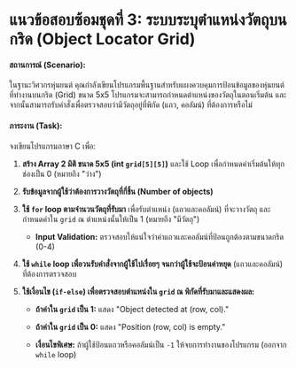 # **แนวข้อสอบซ้อมชุดที่ 3: ระบบระบุตำแหน่งวัตถุบนกริด (Object Locator Grid)**

#### **สถานการณ์ (Scenario):**

ในฐานะวิศวกรหุ่นยนต์ คุณกำลังเขียนโปรแกรมพื้นฐานสำหรับแผงควบคุมการป้อนข้อมูลของหุ่นยนต์ที่ทำงานบนกริด (Grid) ขนาด 5x5 โปรแกรมจะสามารถกำหนดตำแหน่งของวัตถุในตอนเริ่มต้น และจากนั้นสามารถรับคำสั่งเพื่อตรวจสอบว่ามีวัตถุอยู่ที่พิกัด (แถว, คอลัมน์) ที่ต้องการหรือไม่

#### **ภาระงาน (Task):**

จงเขียนโปรแกรมภาษา C เพื่อ:

1.  **สร้าง Array 2 มิติ ขนาด 5x5 (int `grid[5][5]`)** และใช้ Loop เพื่อกำหนดค่าเริ่มต้นให้ทุกช่องเป็น 0 (หมายถึง "ว่าง")
    
2.  **รับข้อมูลจากผู้ใช้ว่าต้องการวางวัตถุที่กี่ชิ้น (Number of objects)**
    
3.  **ใช้ `for` loop ตามจำนวนวัตถุที่รับมา** เพื่อรับตำแหน่ง (แถวและคอลัมน์) ที่จะวางวัตถุ และกำหนดค่าใน `grid` ณ ตำแหน่งนั้นให้เป็น 1 (หมายถึง "มีวัตถุ")
    
    -   **Input Validation:** ตรวจสอบให้แน่ใจว่าค่าแถวและคอลัมน์ที่ป้อนถูกต้องตามขนาดกริด (0-4)
        
4.  **ใช้ `while` loop เพื่อวนรับคำสั่งจากผู้ใช้ไปเรื่อยๆ จนกว่าผู้ใช้จะป้อนค่าหยุด** (แถวและคอลัมน์) ที่ต้องการตรวจสอบ
    
5.  **ใช้เงื่อนไข (`if-else`) เพื่อตรวจสอบตำแหน่งใน `grid` ณ พิกัดที่รับมาและแสดงผล:**
    
    -   **ถ้าค่าใน `grid` เป็น 1:** แสดง "Object detected at (row, col)."
        
    -   **ถ้าค่าใน `grid` เป็น 0:** แสดง "Position (row, col) is empty."
        
    -   **เงื่อนไขพิเศษ:** ถ้าผู้ใช้ป้อนแถวหรือคอลัมน์เป็น `-1` ให้จบการทำงานของโปรแกรม (ออกจาก `while` loop)